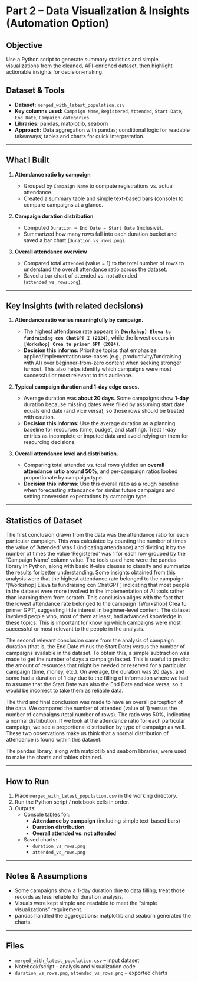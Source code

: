 # Part 2 – Data Visualization & Insights (Automation Option)

## Objective
Use a Python script to generate summary statistics and simple visualizations from the cleaned, API-enriched dataset, then highlight actionable insights for decision-making.

## Dataset & Tools
- **Dataset:** `merged_with_latest_population.csv`
- **Key columns used:** `Campaign Name`, `Registered`, `Attended`, `Start Date`, `End Date`, `Campaign categories`
- **Libraries:** pandas, matplotlib, seaborn
- **Approach:** Data aggregation with pandas; conditional logic for readable takeaways; tables and charts for quick interpretation.

---

## What I Built
1) **Attendance ratio by campaign**  
   - Grouped by `Campaign Name` to compute registrations vs. actual attendance.  
   - Created a summary table and simple text-based bars (console) to compare campaigns at a glance.

2) **Campaign duration distribution**  
   - Computed `Duration = End Date − Start Date` (inclusive).  
   - Summarized how many rows fall into each duration bucket and saved a bar chart (`duration_vs_rows.png`).

3) **Overall attendance overview**  
   - Compared total `Attended` (value = 1) to the total number of rows to understand the overall attendance ratio across the dataset.  
   - Saved a bar chart of attended vs. not attended (`attended_vs_rows.png`).

---

## Key Insights (with related decisions)

1) **Attendance ratio varies meaningfully by campaign.**  
   - The highest attendance rate appears in **`[Workshop] Eleva tu fundraising con ChatGPT I (2024)`**, while the lowest occurs in **`[Workshop] Crea tu primer GPT (2024)`**.  
   - **Decision this informs:** Prioritize topics that emphasize applied/implementation use-cases (e.g., productivity/fundraising with AI) over beginner-from-zero content when seeking stronger turnout. This also helps identify which campaigns were most successful or most relevant to this audience.

2) **Typical campaign duration and 1-day edge cases.**  
   - Average duration was **about 20 days**. Some campaigns show **1-day** duration because missing dates were filled by assuming start date equals end date (and vice versa), so those rows should be treated with caution.  
   - **Decision this informs:** Use the average duration as a planning baseline for resources (time, budget, and staffing). Treat 1-day entries as incomplete or imputed data and avoid relying on them for resourcing decisions.

3) **Overall attendance level and distribution.**  
   - Comparing total attended vs. total rows yielded an **overall attendance ratio around 50%**, and per-campaign ratios looked proportionate by campaign type.  
   - **Decision this informs:** Use this overall ratio as a rough baseline when forecasting attendance for similar future campaigns and setting conversion expectations by campaign type.

---

## Statistics of Dataset
The first conclusion drawn from the data was the attendance ratio for each particular campaign. This was calculated by counting the number of times the value of ‘Attended’ was 1 (indicating attendance) and dividing it by the number of times the value ‘Registered’ was 1 for each row grouped by the ‘Campaign Name’ column value. The tools used here were the pandas library in Python, along with basic if-else clauses to classify and summarize the results for better understanding. Some insights obtained from this analysis were that the highest attendance rate belonged to the campaign ‘[Workshop] Eleva tu fundraising con ChatGPT’, indicating that most people in the dataset were more involved in the implementation of AI tools rather than learning them from scratch. This conclusion aligns with the fact that the lowest attendance rate belonged to the campaign ‘[Workshop] Crea tu primer GPT’, suggesting little interest in beginner-level content. The dataset involved people who, most of them at least, had advanced knowledge in these topics. This is important for knowing which campaigns were most successful or most relevant to the people in the analysis.

The second relevant conclusion came from the analysis of campaign duration (that is, the End Date minus the Start Date) versus the number of campaigns available in the dataset. To obtain this, a simple subtraction was made to get the number of days a campaign lasted. This is useful to predict the amount of resources that might be needed or reserved for a particular campaign (time, money, etc.). On average, the duration was 20 days, and some had a duration of 1 day due to the filling of information where we had to assume that the Start Date was also the End Date and vice versa, so it would be incorrect to take them as reliable data.

The third and final conclusion was made to have an overall perception of the data. We compared the number of attended (value of 1) versus the number of campaigns (total number of rows). The ratio was 50%, indicating a normal distribution. If we look at the attendance ratio for each particular campaign, we see a proportional distribution by type of campaign as well. These two observations make us think that a normal distribution of attendance is found within this dataset.

The pandas library, along with matplotlib and seaborn libraries, were used to make the charts and tables obtained.

---

## How to Run
1) Place `merged_with_latest_population.csv` in the working directory.  
2) Run the Python script / notebook cells in order.  
3) Outputs:
   - Console tables for:
     - **Attendance by campaign** (including simple text-based bars)
     - **Duration distribution**
     - **Overall attended vs. not attended**
   - Saved charts:
     - `duration_vs_rows.png`
     - `attended_vs_rows.png`

---

## Notes & Assumptions
- Some campaigns show a 1-day duration due to data filling; treat those records as less reliable for duration analysis.  
- Visuals were kept simple and readable to meet the “simple visualizations” requirement.  
- pandas handled the aggregations; matplotlib and seaborn generated the charts.

---

## Files
- `merged_with_latest_population.csv` – input dataset  
- Notebook/script – analysis and visualization code  
- `duration_vs_rows.png`, `attended_vs_rows.png` – exported charts
